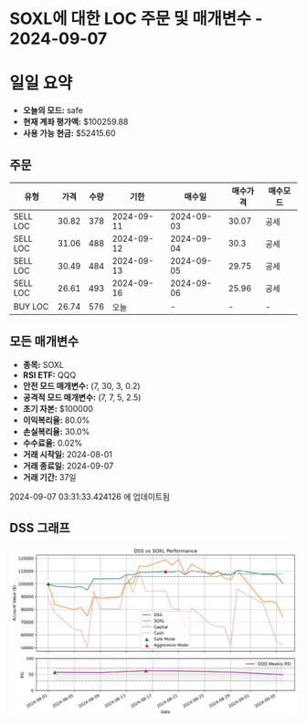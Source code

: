 # SOXL에 대한 LOC 주문 및 매개변수 - 2024-09-07

# 일일 요약

- **오늘의 모드:** safe
- **현재 계좌 평가액:** $100259.88
- **사용 가능 현금:** $52415.60

## 주문

| 유형 | 가격 | 수량 | 기한 | 매수일 | 매수가격 | 매수모드 |
|------|------|------|------|--------|----------|----------|
| SELL LOC | 30.82 | 378 | 2024-09-11 | 2024-09-03 | 30.07 | 공세 |
| SELL LOC | 31.06 | 488 | 2024-09-12 | 2024-09-04 | 30.3 | 공세 |
| SELL LOC | 30.49 | 484 | 2024-09-13 | 2024-09-05 | 29.75 | 공세 |
| SELL LOC | 26.61 | 493 | 2024-09-16 | 2024-09-06 | 25.96 | 공세 |
| BUY LOC | 26.74 | 576 | 오늘 | - | - | - |

## 모든 매개변수

- **종목:** SOXL
- **RSI ETF:** QQQ
- **안전 모드 매개변수:** (7, 30, 3, 0.2)
- **공격적 모드 매개변수:** (7, 7, 5, 2.5)
- **초기 자본:** $100000
- **이익복리율:** 80.0%
- **손실복리율:** 30.0%
- **수수료율:** 0.02%
- **거래 시작일:** 2024-08-01
- **거래 종료일:** 2024-09-07
- **거래 기간:** 37일

2024-09-07 03:31:33.424126 에 업데이트됨

## DSS 그래프

![DSS Graph](DSS_graph.png)
